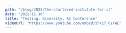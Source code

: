 ```yaml
---
path: "/blog/2022/the-chartered-institute-for-it"
date: "2022-11-16"
title: "Testing, Diversity, AI Conference"
videoUrl: "https://www.youtube.com/embed/zPx17_OzYWE"
---
```

